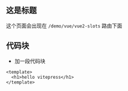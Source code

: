 ## 这是标题

这个页面会出现在 `/demo/vue/vue2-slots` 路由下面


## 代码块

- 加一段代码块
```vue
<template>
  <h1>hello vitepress</h1>
</template>
```
